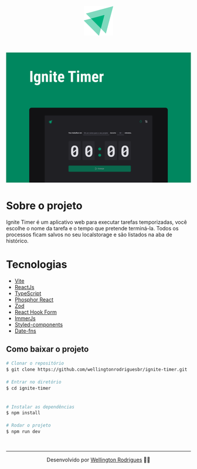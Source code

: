 <h1 align="center">
  <img src="./src/assets/logo-ignite.svg">
</h1>

<h1 align="center">
  <img src="./src/assets/Capa.png">
</h1>

# Sobre o projeto

<p>
  Ignite Timer é um aplicativo web para executar tarefas temporizadas, você escolhe o nome da tarefa e o tempo que pretende terminá-la. Todos os processos ficam salvos no seu localstorage e são listados na aba de histórico.
</p>

# Tecnologias

- [Vite](https://vitejs.dev/)
- [ReactJs](https://reactjs.org/)
- [TypeScript](https://www.typescriptlang.org/)
- [Phosphor React](https://github.com/phosphor-icons/phosphor-react)
- [Zod](https://zod.dev/)
- [React Hook Form](https://react-hook-form.com/)
- [ImmerJs](https://github.com/immerjs/immer)
- [Styled-components](https://styled-components.com/)
- [Date-fns](https://date-fns.org/)

## Como baixar o projeto

```bash
# Clonar o repositório
$ git clone https://github.com/wellingtonrodriguesbr/ignite-timer.git

# Entrar no diretório
$ cd ignite-timer


# Instalar as dependências
$ npm install

# Rodar o projeto
$ npm run dev
```

<br/>
<hr/>

<p align="center">Desenvolvido por <a href="https://www.linkedin.com/in/wellingtonrodriguesbr/" target="_blank">Wellington Rodrigues</a> ✌🏽</p>
